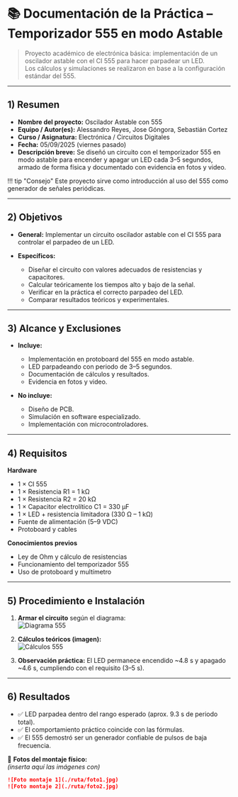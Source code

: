 # 📚 Documentación de la Práctica – Temporizador 555 en modo Astable

> Proyecto académico de electrónica básica: implementación de un oscilador astable con el CI 555 para hacer parpadear un LED.  
> Los cálculos y simulaciones se realizaron en base a la configuración estándar del 555.

---

## 1) Resumen

- **Nombre del proyecto:** Oscilador Astable con 555  
- **Equipo / Autor(es):** Alessandro Reyes, Jose Góngora, Sebastián Cortez  
- **Curso / Asignatura:** Electrónica / Circuitos Digitales  
- **Fecha:** 05/09/2025 (viernes pasado)  
- **Descripción breve:** Se diseñó un circuito con el temporizador 555 en modo astable para encender y apagar un LED cada 3–5 segundos, armado de forma física y documentado con evidencia en fotos y video.

!!! tip "Consejo"
    Este proyecto sirve como introducción al uso del 555 como generador de señales periódicas.

---

## 2) Objetivos

- **General:** Implementar un circuito oscilador astable con el CI 555 para controlar el parpadeo de un LED.  

- **Específicos:**
  - Diseñar el circuito con valores adecuados de resistencias y capacitores.  
  - Calcular teóricamente los tiempos alto y bajo de la señal.  
  - Verificar en la práctica el correcto parpadeo del LED.  
  - Comparar resultados teóricos y experimentales.  

---

## 3) Alcance y Exclusiones

- **Incluye:**  
  - Implementación en protoboard del 555 en modo astable.  
  - LED parpadeando con periodo de 3–5 segundos.  
  - Documentación de cálculos y resultados.  
  - Evidencia en fotos y video.  

- **No incluye:**  
  - Diseño de PCB.  
  - Simulación en software especializado.  
  - Implementación con microcontroladores.  

---

## 4) Requisitos

**Hardware**
- 1 × CI 555  
- 1 × Resistencia R1 = 1 kΩ  
- 1 × Resistencia R2 = 20 kΩ  
- 1 × Capacitor electrolítico C1 = 330 µF  
- 1 × LED + resistencia limitadora (330 Ω – 1 kΩ)  
- Fuente de alimentación (5–9 VDC)  
- Protoboard y cables  

**Conocimientos previos**
- Ley de Ohm y cálculo de resistencias  
- Funcionamiento del temporizador 555  
- Uso de protoboard y multímetro  

---

## 5) Procedimiento e Instalación

1. **Armar el circuito** según el diagrama:  
   ![Diagrama 555](./6b6515ed-f736-4f62-9028-4dc57124b880.png)  

2. **Cálculos teóricos (imagen):**  
   ![Cálculos 555](./ruta/imagen_calculos.png)  

3. **Observación práctica:** El LED permanece encendido ~4.8 s y apagado ~4.6 s, cumpliendo con el requisito (3–5 s).  

---

## 6) Resultados

- ✅ LED parpadea dentro del rango esperado (aprox. 9.3 s de periodo total).  
- ✅ El comportamiento práctico coincide con las fórmulas.  
- ✅ El 555 demostró ser un generador confiable de pulsos de baja frecuencia.  

📸 **Fotos del montaje físico:**  
_(inserta aquí las imágenes con)_  
```markdown
![Foto montaje 1](./ruta/foto1.jpg)
![Foto montaje 2](./ruta/foto2.jpg)
